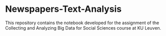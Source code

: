 # Newspapers-Text-Analysis

This repository contains the notebook developed for the assignment of the Collecting and Analyzing Big Data for Social Sciences course at KU Leuven.
